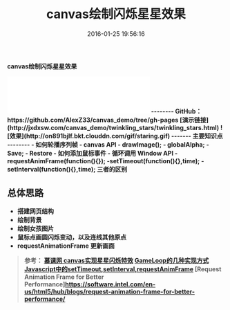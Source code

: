﻿---
title: canvas绘制闪烁星星效果
date: 2016-01-25 19:56:16
tags:
- canvas
- animation
- 动画
- 前端
- 轮播序列帧
categories: 前端
---
<b>canvas绘制闪烁星星效果<b>

<iframe frameborder="no" border="0" marginwidth="0" marginheight="0" width=330 height=86 src="//music.163.com/outchain/player?type=2&id=1237111&auto=1&height=66"></iframe>
--------
GitHub：https://github.com/AlexZ33/canvas_demo/tree/gh-pages
[演示链接](http://jxdxsw.com/canvas_demo/twinkling_stars/twinkling_stars.html)  
![效果](http://on891bjlf.bkt.clouddn.com/gif/staring.gif)
-------
主要知识点
--------
- 如何轮播序列帧
- canvas API 
	- drawImage();
	- globalAlpha;
	- Save;
	- Restore
- 如何添加鼠标事件
- 循环调用 Window API  
	-requestAnimFrame(function(){});
	-setTimeout(function(){},time);
	-setInterval(function(){},time);
	三者的区别

总体思路
--------
- 搭建网页结构
- 绘制背景
- 绘制女孩图片
- 鼠标点画圆闪烁变动，以及连线其他原点
- requestAnimationFrame 更新画面

> 参考：
> [慕课网 canvas实现星星闪烁特效](http://www.imooc.com/learn/338)
> [GameLoop的几种实现方式](http://www.bennychen.cn/2011/06/game-loop-model/)
> [Javascript中的setTimeout,setInterval,requestAnimFrame](http://blog.csdn.net/pearyangyang/article/details/45561115)
> [Request Animation Frame for Better Performance]https://software.intel.com/en-us/html5/hub/blogs/request-animation-frame-for-better-performance/



